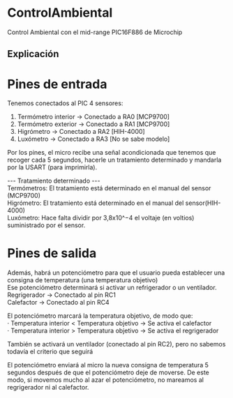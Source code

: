 # ControlAmbiental
Control Ambiental con el mid-range PIC16F886 de Microchip

## Explicación ## 

# Pines de entrada
Tenemos conectados al PIC 4 sensores:
 1. Termómetro interior -> Conectado a RA0 [MCP9700]
 2. Termómetro exterior -> Conectado a RA1 [MCP9700]
 3. Higrómetro          -> Conectado a RA2 [HIH-4000]
 4. Luxómetro           -> Conectado a RA3 [No se sabe modelo]

Por los pines, el micro recibe una señal acondicionada que tenemos que recoger cada 5 segundos, hacerle un tratamiento determinado y mandarla por la USART (para imprimirla).

 --- Tratamiento determinado ---  
Termómetros: El tratamiento está determinado en el manual del sensor (MCP9700)  
Higrómetro: El tratamiento está determinado en el manual del sensor(HIH-4000)  
Luxómetro: Hace falta dividir por 3,8x10^−4 el voltaje (en voltios) suministrado por el sensor.  


# Pines de salida
Además, habrá un potenciómetro para que el usuario pueda establecer una consigna de temperatura (una temperatura objetivo)  
Ese potenciómetro determinará si activar un refrigerador o un ventilador.  
Regrigerador -> Conectado al pin RC1  
Calefactor   -> Conectado al pin RC4  

El potenciómetro marcará la temperatura objetivo, de modo que:  
 · Temperatura interior < Temperatura objetivo -> Se activa el calefactor  
 · Temperatura interior > Temperatura objetivo -> Se activa el regrigerador  

También se activará un ventilador (conectado al pin RC2), pero no sabemos todavía el criterio que seguirá  

El potenciómetro enviará al micro la nueva consigna de temperatura 5 segundos después de que el potenciómetro deje de moverse. De este modo, si movemos mucho al azar el potenciómetro, no mareamos al regrigerador ni al calefactor.
